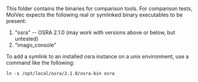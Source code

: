 This folder contains the binaries for comparison tools. For comparison tests, MolVec expects the following real or symlinked binary executables to be present:

1. "osra" -- OSRA 2.1.0 (may work with versions above or below, but untested)
2. "imago_console"


To add a symlink to an installed osra instance on a unix environment, use a command like the following:

```
ln -s /opt/local/osra/2.1.0/osra-bin osra
```




